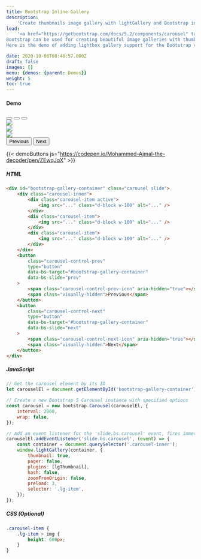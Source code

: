 ```yaml
---
title: Bootstrap Inline Gallery
description:
    'Create thumbnails image gallery with lightGallery and Bootstrap inline gallery'
lead:
    '<a href="https://getbootstrap.com/docs/5.2/components/carousel" target="_blank">Bootstrap 5</a>, the world’s most popular framework for building responsive, mobile-first sites, with jsDelivr and a template starter page...
Bootstrap can be used for creating beautiful image galleries with thumbnails.
Here is the demo of adding lightbox gallery support for the Bootstrap carousel.'

date: 2020-10-06T08:48:57.000Z
draft: false
images: []
menu: {demos: {parent: Demos}}
weight: 5
toc: true
---
```


#### Demo

<div id="bootstrap-gallery-container" class="carousel slide"  data-bs-ride="carousel">
  <div class="carousel-indicators">
    <button type="button" data-bs-target="#bootstrap-gallery-container" data-bs-slide-to="0" class="active" aria-current="true" aria-label="Slide 1"></button>
    <button type="button" data-bs-target="#bootstrap-gallery-container" data-bs-slide-to="1" aria-label="Slide 2"></button>
    <button type="button" data-bs-target="#bootstrap-gallery-container" data-bs-slide-to="2" aria-label="Slide 3"></button>
  </div>
  <div class="carousel-inner">
    <div class="carousel-item active">
        <a
        data-lg-size="1600-1144"
        class="lg-item"
        data-src="https://images.unsplash.com/photo-1476842384041-a57a4f124e2e?ixlib=rb-1.2.1&ixid=MXwxMjA3fDB8MHxwaG90by1wYWdlfHx8fGVufDB8fHw%3D&auto=format&fit=crop&w=1600&q=80"
    >
        <img
            class="img-responsive"
            src="https://images.unsplash.com/photo-1476842384041-a57a4f124e2e?ixlib=rb-1.2.1&ixid=MXwxMjA3fDB8MHxwaG90by1wYWdlfHx8fGVufDB8fHw%3D&auto=format&fit=crop&w=1200&q=80"
        />
    </a>
    </div>
    <div class="carousel-item">
         <a
        data-lg-size="1600-1067"
        class="lg-item"
        data-src="https://images.unsplash.com/photo-1505820013142-f86a3439c5b2?ixlib=rb-1.2.1&ixid=MXwxMjA3fDB8MHxwaG90by1wYWdlfHx8fGVufDB8fHw%3D&auto=format&fit=crop&w=1600&q=80"
    >
        <img
            class="img-responsive"
            src="https://images.unsplash.com/photo-1505820013142-f86a3439c5b2?ixlib=rb-1.2.1&ixid=MXwxMjA3fDB8MHxwaG90by1wYWdlfHx8fGVufDB8fHw%3D&auto=format&fit=crop&w=1200&q=80"
        />
    </a>
    </div>
    <div class="carousel-item">
         <a
        data-lg-size="1600-1067"
        class="lg-item"
        data-src="https://images.unsplash.com/photo-1510414842594-a61c69b5ae57?ixlib=rb-1.2.1&ixid=MXwxMjA3fDB8MHxwaG90by1wYWdlfHx8fGVufDB8fHw%3D&auto=format&fit=crop&w=1600&q=80"
    >
        <img
            class="img-responsive"
            src="https://images.unsplash.com/photo-1510414842594-a61c69b5ae57?ixlib=rb-1.2.1&ixid=MXwxMjA3fDB8MHxwaG90by1wYWdlfHx8fGVufDB8fHw%3D&auto=format&fit=crop&w=1200&q=80"
        />
     </a>
    </div>
  </div>
  <button class="carousel-control-prev" type="button" data-bs-target="#bootstrap-gallery-container" data-bs-slide="prev">
    <span class="carousel-control-prev-icon" aria-hidden="true"></span>
    <span class="visually-hidden">Previous</span>
  </button>
  <button class="carousel-control-next" type="button" data-bs-target="#bootstrap-gallery-container" data-bs-slide="next">
    <span class="carousel-control-next-icon" aria-hidden="true"></span>
    <span class="visually-hidden">Next</span>
  </button>
</div>

{{< demoButtons js="https://codepen.io/Mohammed-Ajmal-the-decoder/pen/ZEwqJqX" >}}

##### HTML

```html
<div id="bootstrap-gallery-container" class="carousel slide">
    <div class="carousel-inner">
        <div class="carousel-item active">
            <img src="..." class="d-block w-100" alt="..." />
        </div>
        <div class="carousel-item">
            <img src="..." class="d-block w-100" alt="..." />
        </div>
        <div class="carousel-item">
            <img src="..." class="d-block w-100" alt="..." />
        </div>
    </div>
    <button
        class="carousel-control-prev"
        type="button"
        data-bs-target="#bootstrap-gallery-container"
        data-bs-slide="prev"
    >
        <span class="carousel-control-prev-icon" aria-hidden="true"></span>
        <span class="visually-hidden">Previous</span>
    </button>
    <button
        class="carousel-control-next"
        type="button"
        data-bs-target="#bootstrap-gallery-container"
        data-bs-slide="next"
    >
        <span class="carousel-control-next-icon" aria-hidden="true"></span>
        <span class="visually-hidden">Next</span>
    </button>
</div>
```

##### JavaScript

```js
// Get the carousel element by its ID
let carouselEl = document.getElementById('bootstrap-gallery-container');

// Create a new Bootstrap 5 Carousel instance with specified options
const carousel = new bootstrap.Carousel(carouselEl, {
    interval: 2000,
    wrap: false,
});

// Add an event listener for the 'slide.bs.carousel' event, fires immediately when the slide instance method is invoked.
carouselEl.addEventListener('slide.bs.carousel', (event) => {
    const container = document.querySelector('.carousel-inner');
    window.lightGallery(container, {
        thumbnail: true,
        pager: false,
        plugins: [lgThumbnail],
        hash: false,
        zoomFromOrigin: false,
        preload: 3,
        selector: '.lg-item',
    });
});
```

##### CSS (Optional)

```css
.carousel-item {
    .lg-item > img {
        height: 600px;
    }
}
```
